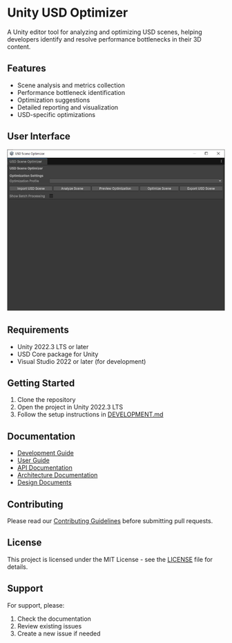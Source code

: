 # Unity USD Optimizer

A Unity editor tool for analyzing and optimizing USD scenes, helping developers identify and resolve performance bottlenecks in their 3D content.

## Features

- Scene analysis and metrics collection
- Performance bottleneck identification
- Optimization suggestions
- Detailed reporting and visualization
- USD-specific optimizations

## User Interface
![USD Scene Optimizer UI](Images/ui.jpg)

## Requirements

- Unity 2022.3 LTS or later
- USD Core package for Unity
- Visual Studio 2022 or later (for development)

## Getting Started

1. Clone the repository
2. Open the project in Unity 2022.3 LTS
3. Follow the setup instructions in [DEVELOPMENT.md](DEVELOPMENT.md)

## Documentation

- [Development Guide](DEVELOPMENT.md)
- [User Guide](docs/user_guide/)
- [API Documentation](docs/api/)
- [Architecture Documentation](docs/architecture/)
- [Design Documents](docs/design/)

## Contributing

Please read our [Contributing Guidelines](CONTRIBUTING.md) before submitting pull requests.

## License

This project is licensed under the MIT License - see the [LICENSE](LICENSE) file for details.

## Support

For support, please:
1. Check the documentation
2. Review existing issues
3. Create a new issue if needed 